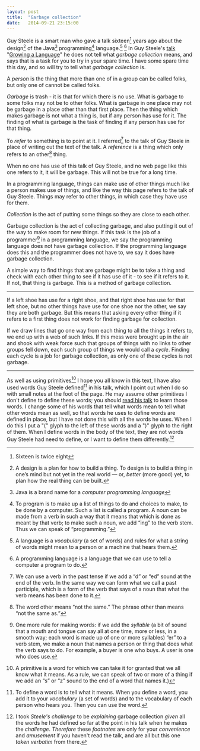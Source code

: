 ```yaml
---
layout: post
title:  "Garbage collection"
date:   2014-09-21 23:15:00
---
```


Guy Steele is a smart man who gave a talk sixteen[^1] years ago about the
design[^2] of the Java[^Java] programming[^programming] language.[^language] [^programming_language]
In Guy Steele's [talk](https://www.youtube.com/watch?v=_ahvzDzKdB0) "[Growing a
Language](http://www.cs.virginia.edu/~evans/cs655/readings/steele.pdf)" he
does not tell what *garbage collection* means, and says that is a task
for you to try in
your spare time. I have some spare time this day, and so will try to tell
what *garbage collection* is.

A *person* is the thing that more than one of in a group can be called folks,
but only one of cannot be called folks.

*Garbage* is trash - it is that for which there is no use. What is garbage to some
folks may not be to other folks. What is garbage in one place may not be garbage
in a place other than that first place. Then the thing which makes garbage is not what a thing is, but
if any person has use for it. The finding of what is garbage is the task of
finding if any person has use for that thing.

To *refer* to something is to point at it. I referred[^ed] to the talk of Guy Steele
in place of writing out the text of the talk.
A *reference* is a thing which only refers to an other[^other] thing.

When no one has use of this talk of Guy Steele, and no web page like this one
refers to it, it will be garbage. This will not be true for a long time.

In a programming language, things can make use of other things much like a
person makes use of things, and like the way this page refers to the talk of Guy Steele.
Things may refer to other things, in which case they have use for them.

*Collection* is the act of putting some things so they are close to each other.

Garbage collection is the act of collecting garbage, and also putting it out
of the way to make room for new things. If this task is the job of a programmer[^programmer]
in a programming language, we say the programming language does not have
garbage collection. If the programming language does this and the
programmer does not have to, we say it does have garbage collection.

A simple way to find things that are garbage might be to take a thing and
check with each other thing to see if it has use of it - to see if it refers
to it. If not, that thing is garbage. This is a method of garbage collection.

------------------------

If a left shoe has use for a right shoe, and that right shoe has use for that
left shoe, but no other things have use for one shoe nor the other, we say
they are both garbage. But this means that asking every other thing if it refers
to a first thing does not work for finding garbage for collection.

If we draw lines that go one way from each thing to all the things it refers
to, we end up with a web of such links. If this mess were
brought up in the air and shook with weak force such that groups of things
with no links to other groups fell down, each such group of things we would call a
*cycle*. Finding each cycle is a job for garbage collection, as only one of
these cycles is not garbage.

-------------------------

As well as using primitives[^primitives] I hope you all know in this text, I have also used
words Guy Steele defined[^defined] in his talk, which I point out when I do so
with small notes at the foot of the page. He may assume other primitives I
don't define to define these words; you should [read his talk](http://www.cs.virginia.edu/~evans/cs655/readings/steele.pdf) to learn those
words. I change some of his words that tell what words mean to tell what other words mean as well, so that words he uses
to define words are defined in place, but I have not done this with all the
words he uses. When I do this I put a "(" glyph to the left of these words and
a ")" glyph to the right of them. When I define words in the body of
the text, they are not words Guy Steele had need to define, or I want to
define them differently.[^exception]

[^Java]: Java is a brand name for a *computer* *programming language*

[^1]: Sixteen is twice eight

[^2]: A design is a plan for how to build a thing. To design is to build a thing in one’s
    mind but not yet in the real world — or, *better* (more good) yet, to plan how the real thing can
    be built.

[^primitives]: A primitive is a word for which we can take it for granted that we all
    know what it means. As a rule, we can speak of two or more of a thing if we
    add an “s” or “z” sound to the end of a word that names it.)


[^defined]: To define a word is to tell what it means. When you define a word, you add it to your
    *vocabulary* (a set of words)
    and to the vocabulary of each person who hears you. Then you can use the
    word. 
    
[^other]: The word other means “not the same.” The phrase other than means
    “not the same as.”

[^computer]: A computer is a *machine* (a thing that can do a task with no help,
    or not much help, from a *person*) that can do at least what *the two number
    machine* can do—
    and we have good cause to think that if a computer task can be done at all,
    then the
    two number machine can do it, too, if you put numbers in and read them out in
    the right
    way. In some sense, all computers are the same; we know this thanks to the
    work of such
    persons as *Alan Turing* and *Alonzo Church*.

[^example]: An example is some one thing, out of a set of things, that I put
    in front of you so that you can see how some part of that thing is in
    fact a part of each thing in the set.

[^programming_language]: A programming language is a language that we can use
    to tell a computer a program
    to do.

[^programmer]: One more rule for making words: if we add the *syllable* (a bit of
    sound that a mouth and tongue can say all at one time, more or
    less, in a smooth way; each word is made up of one or more syllables) “er” to a verb stem, we make
    a noun that names a person or thing that does what the verb says to do. For example, a
    buyer is one who buys. A user is one who does use.

[^programming]: To program is to make up a list of things to do and choices to make, to be done by a
    computer. Such a list is called a program. A noun can be made from a verb in such a way that it means that which
    is done as meant by that verb; to make such a noun, we add “ing” to the verb stem.
    Thus we can speak of “programming.”

[^language]: 
    A language is a *vocabulary* (a set of words) and rules for what a string of words might mean to
    a person
    or a machine that hears them.

[^ed]: We can use a verb in the past tense if we add a “d” or “ed” sound at
    the end of the verb.
    In the same way we can form what we call a past participle, which is
    a form of the
    verb that says of a noun that what the verb means has been done to it.

[^exception]: I took *Steele's* *challenge* to be *explaining* garbage
    collection *given* all the words he had defined so far at the point
    in his talk when he makes the *challenge*. *Therefore* these *footnotes*
    are only for your *convenience* and *amusement* if you haven't read the
    talk, and are all but this one *taken* *verbatim* from there.

